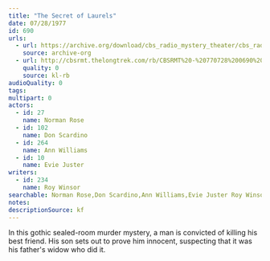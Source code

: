 ```yaml
---
title: "The Secret of Laurels"
date: 07/28/1977
id: 690
urls: 
  - url: https://archive.org/download/cbs_radio_mystery_theater/cbs_radio_mystery_theater-0651-0700.zip/cbs_radio_mystery_theater-0651-0700%2Fcbsrmt_0690_the_secret_of_laurels.mp3
    source: archive-org
  - url: http://cbsrmt.thelongtrek.com/rb/CBSRMT%20-%20770728%200690%20The%20Secret%20of%20Laurels_WLNH-FM__rb.mp3
    quality: 0
    source: kl-rb
audioQuality: 0
tags: 
multipart: 0
actors:  
  - id: 27
    name: Norman Rose  
  - id: 102
    name: Don Scardino  
  - id: 264
    name: Ann Williams  
  - id: 10
    name: Evie Juster
writers:  
  - id: 234
    name: Roy Winsor
searchable: Norman Rose,Don Scardino,Ann Williams,Evie Juster Roy Winsor
notes: 
descriptionSource: kf
---
```

In this gothic sealed-room murder mystery, a man is convicted of killing his best friend. His son sets out to prove him innocent, suspecting that it was his father's widow who did it.